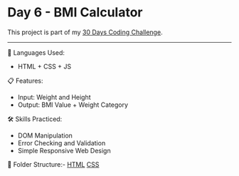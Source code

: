 # Day 6 - BMI Calculator

This project is part of my [30 Days Coding Challenge](https://github.com/lakshitthakur/30-Days-Coding-Challenge).

---

🚀 Languages Used:
- HTML + CSS + JS

📋 Features:
- Input: Weight and Height
- Output: BMI Value + Weight Category

🛠️ Skills Practiced:
- DOM Manipulation
- Error Checking and Validation
- Simple Responsive Web Design

📁 Folder Structure:-
[HTML]()
[CSS]()
